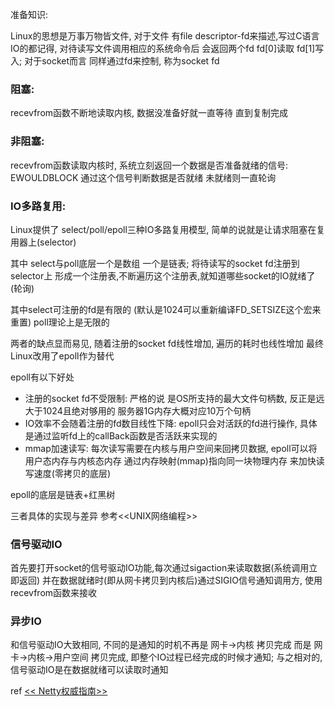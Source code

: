 准备知识:

Linux的思想是万事万物皆文件, 对于文件 有file descriptor-fd来描述,写过C语言IO的都记得, 对待读写文件调用相应的系统命令后 会返回两个fd fd[0]读取 fd[1]写入; 对于socket而言 同样通过fd来控制, 称为socket fd


### 阻塞:

recevfrom函数不断地读取内核, 数据没准备好就一直等待 直到复制完成



### 非阻塞:

recevfrom函数读取内核时, 系统立刻返回一个数据是否准备就绪的信号: EWOULDBLOCK
通过这个信号判断数据是否就绪  未就绪则一直轮询



### IO多路复用:

Linux提供了 select/poll/epoll三种IO多路复用模型, 简单的说就是让请求阻塞在复用器上(selector)

其中 select与poll底层一个是数组 一个是链表; 将待读写的socket fd注册到selector上 形成一个注册表,不断遍历这个注册表,就知道哪些socket的IO就绪了(轮询)

其中select可注册的fd是有限的 (默认是1024可以重新编译FD_SETSIZE这个宏来重置) poll理论上是无限的

两者的缺点显而易见, 随着注册的socket fd线性增加, 遍历的耗时也线性增加  最终Linux改用了epoll作为替代

epoll有以下好处		

- 注册的socket fd不受限制: 严格的说 是OS所支持的最大文件句柄数, 反正是远大于1024且绝对够用的 服务器1G内存大概对应10万个句柄
- IO效率不会随着注册的fd数目线性下降: epoll只会对活跃的fd进行操作, 具体是通过监听fd上的callBack函数是否活跃来实现的
- mmap加速读写: 每次读写需要在内核与用户空间来回拷贝数据, epoll可以将用户态内存与内核态内存 通过内存映射(mmap)指向同一块物理内存 来加快读写速度(零拷贝的底层)

epoll的底层是链表+红黑树

三者具体的实现与差异  参考<<UNIX网络编程>>



### 信号驱动IO

首先要打开socket的信号驱动IO功能,每次通过sigaction来读取数据(系统调用立即返回) 并在数据就绪时(即从网卡拷贝到内核后)通过SIGIO信号通知调用方, 使用recevfrom函数来接收



### 异步IO

和信号驱动IO大致相同,  不同的是通知的时机不再是 网卡->内核 拷贝完成  而是 网卡->内核->用户空间 拷贝完成, 即整个IO过程已经完成的时候才通知;   与之相对的, 信号驱动IO是在数据就绪可以读取时通知

ref
[<< Netty权威指南>>](https://github.com/yyxyz/Book/blob/master/Netty权威指南%20第2版.pdf)
